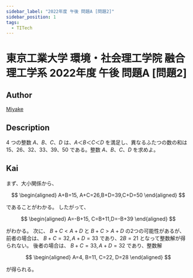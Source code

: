 ```yaml
---
sidebar_label: "2022年度 午後 問題A [問題2]"
sidebar_position: 1
tags:
  - TITech
---
```

# 東京工業大学 環境・社会理工学院 融合理工学系 2022年度 午後 問題A \[問題2\]

## **Author**
[Miyake](https://miyake.github.io/exams/index.html)

## **Description**
4 つの整数 $A、B、C、D$ は、$A＜B＜C＜D$ を満足し、異なるふたつの数の和は $15、26、32、33、39、50$ である。整数 $A、B、C、D$ を求めよ。 

## **Kai**
まず、大小関係から、

$$
\begin{aligned}
A+B=15, A+C=26,B+D=39,C+D=50
\end{aligned}
$$

であることがわかる。
したがって、

$$
\begin{aligned}
A=-B+15, C=B+11,D=-B+39
\end{aligned}
$$

がわかる。
次に、 $B+C \lt A+D$ と $B+C \gt A+D$ の2つの可能性があるが、
前者の場合は、 $B+C=32, A+D=33$ であり、$2B=21$ となって整数解が得られない。
後者の場合は、 $B+C=33, A+D=32$ であり、整数解

$$
\begin{aligned}
A=4, B=11, C=22, D=28
\end{aligned}
$$

が得られる。